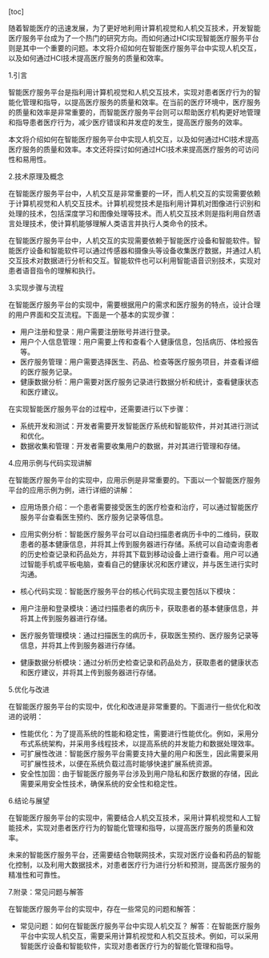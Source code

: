 
[toc]                    
                
                
随着智能医疗的迅速发展，为了更好地利用计算机视觉和人机交互技术，开发智能医疗服务平台成为了一个热门的研究方向。而如何通过HCI实现智能医疗服务平台则是其中一个重要的问题。本文将介绍如何在智能医疗服务平台中实现人机交互，以及如何通过HCI技术提高医疗服务的质量和效率。

1.引言

智能医疗服务平台是指利用计算机视觉和人机交互技术，实现对患者医疗行为的智能化管理和指导，以提高医疗服务的质量和效率。在当前的医疗环境中，医疗服务的质量和效率是非常重要的，而智能医疗服务平台则可以帮助医疗机构更好地管理和指导患者医疗行为，减少医疗错误和并发症的发生，提高医疗服务的效率。

本文将介绍如何在智能医疗服务平台中实现人机交互，以及如何通过HCI技术提高医疗服务的质量和效率。本文还将探讨如何通过HCI技术来提高医疗服务的可访问性和易用性。

2.技术原理及概念

在智能医疗服务平台中，人机交互是非常重要的一环，而人机交互的实现需要依赖于计算机视觉和人机交互技术。计算机视觉技术是指利用计算机对图像进行识别和处理的技术，包括深度学习和图像处理等技术。而人机交互技术则是指利用自然语言处理技术，使计算机能够理解人类语言并执行人类命令的技术。

在智能医疗服务平台中，人机交互的实现需要依赖于智能医疗设备和智能软件。智能医疗设备和智能软件可以通过传感器和摄像头等设备收集医疗数据，并通过人机交互技术对数据进行分析和交互。智能软件也可以利用智能语音识别技术，实现对患者语音指令的理解和执行。

3.实现步骤与流程

在智能医疗服务平台的实现中，需要根据用户的需求和医疗服务的特点，设计合理的用户界面和交互流程。下面是一个基本的实现步骤：

- 用户注册和登录：用户需要注册账号并进行登录。
- 用户个人信息管理：用户需要上传和查看个人健康信息，包括病历、体检报告等。
- 医疗服务管理：用户需要选择医生、药品、检查等医疗服务项目，并查看详细的医疗服务记录。
- 健康数据分析：用户需要对医疗服务记录进行数据分析和统计，查看健康状态和医疗建议。

在实现智能医疗服务平台的过程中，还需要进行以下步骤：

- 系统开发和测试：开发者需要开发智能医疗系统和智能软件，并对其进行测试和优化。
- 数据收集和管理：开发者需要收集用户的数据，并对其进行管理和存储。

4.应用示例与代码实现讲解

在智能医疗服务平台的实现中，应用示例是非常重要的。下面以一个智能医疗服务平台的应用示例为例，进行详细的讲解：

- 应用场景介绍：一个患者需要接受医生的医疗检查和治疗，可以通过智能医疗服务平台查看医生预约、医疗服务记录等信息。
- 应用实例分析：智能医疗服务平台可以自动扫描患者病历卡中的二维码，获取患者的基本健康信息，并将其上传到服务器进行存储。系统可以自动查询患者的历史检查记录和药品处方，并将其下载到移动设备上进行查看。用户可以通过智能手机或平板电脑，查看自己的健康状况和医疗建议，并与医生进行实时沟通。
- 核心代码实现：智能医疗服务平台的核心代码实现主要包括以下模块：

- 用户注册和登录模块：通过扫描患者的病历卡，获取患者的基本健康信息，并将其上传到服务器进行存储。
- 医疗服务管理模块：通过扫描医生的病历卡，获取医生预约、医疗服务记录等信息，并将其上传到服务器进行存储。
- 健康数据分析模块：通过分析历史检查记录和药品处方，获取患者的健康状态和医疗建议，并将其上传到服务器进行存储。

5.优化与改进

在智能医疗服务平台的实现中，优化和改进是非常重要的。下面进行一些优化和改进的说明：

- 性能优化：为了提高系统的性能和稳定性，需要进行性能优化。例如，采用分布式系统架构，并采用多线程技术，以提高系统的并发能力和数据处理效率。
- 可扩展性改进：智能医疗服务平台需要支持大量的用户和医生，因此需要采用可扩展性技术，以便在系统负载过高时能够快速扩展系统资源。
- 安全性加固：由于智能医疗服务平台涉及到用户隐私和医疗数据的存储，因此需要采用安全性技术，确保系统的安全性和稳定性。

6.结论与展望

在智能医疗服务平台的实现中，需要结合人机交互技术，采用计算机视觉和人工智能技术，实现对患者医疗行为的智能化管理和指导，以提高医疗服务的质量和效率。

未来的智能医疗服务平台，还需要结合物联网技术，实现对医疗设备和药品的智能化控制，以及利用大数据技术，对患者医疗行为进行分析和预测，提高医疗服务的精准性和可靠性。



7.附录：常见问题与解答

在智能医疗服务平台的实现中，存在一些常见的问题和解答：

- 常见问题：如何在智能医疗服务平台中实现人机交互？
解答：在智能医疗服务平台中实现人机交互，需要采用计算机视觉和人机交互技术。例如，可以采用智能医疗设备和智能软件，实现对患者医疗行为的智能化管理和指导。

